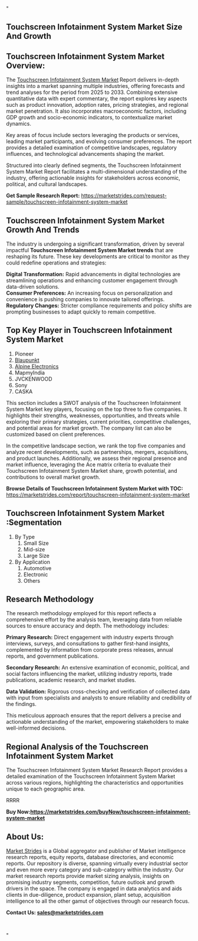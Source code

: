 "<h2>Touchscreen Infotainment System Market Size And Growth</h2>
<h2>Touchscreen Infotainment System Market Overview:</h2>
<p>The <a href=https://marketstrides.com/report/touchscreen-infotainment-system-market>Touchscreen Infotainment System Market</a><strong> </strong>Report delivers in-depth insights into a market spanning multiple industries, offering forecasts and trend analyses for the period from 2025 to 2033. Combining extensive quantitative data with expert commentary, the report explores key aspects such as product innovation, adoption rates, pricing strategies, and regional market penetration. It also incorporates macroeconomic factors, including GDP growth and socio-economic indicators, to contextualize market dynamics.</p>
<p>Key areas of focus include sectors leveraging the products or services, leading market participants, and evolving consumer preferences. The report provides a detailed examination of competitive landscapes, regulatory influences, and technological advancements shaping the market.</p>
<p>Structured into clearly defined segments, the Touchscreen Infotainment System Market Report facilitates a multi-dimensional understanding of the industry, offering actionable insights for stakeholders across economic, political, and cultural landscapes.</p>
<p><strong>Get Sample Research Report:</strong> <a href=https://marketstrides.com/request-sample/touchscreen-infotainment-system-market>https://marketstrides.com/request-sample/touchscreen-infotainment-system-market</a></p>
<h2>Touchscreen Infotainment System Market Growth And Trends</h2>
<p>The industry is undergoing a significant transformation, driven by several impactful <strong>Touchscreen Infotainment System Market trends</strong> that are reshaping its future. These key developments are critical to monitor as they could redefine operations and strategies:</p>
<p><strong>Digital Transformation:</strong> Rapid advancements in digital technologies are streamlining operations and enhancing customer engagement through data-driven solutions.<br /><strong>Consumer Preferences:</strong> An increasing focus on personalization and convenience is pushing companies to innovate tailored offerings.<br /><strong>Regulatory Changes:</strong> Stricter compliance requirements and policy shifts are prompting businesses to adapt quickly to remain competitive.</p>
<h2>Top Key Player in Touchscreen Infotainment System Market</h2>
<p><ol> 
<li>Pioneer</li> 
<li><a href=""https://blaupunkt.com/cus/automotive/in-vehicle-entertainment/stereos/stereos/"" target=""_blank"">Blaupunkt</a></li> 
<li><a href=""https://www.alpine-usa.com/product/apple-carplay-android-auto-ilx-w650"" target=""_blank"">Alpine Electronics</a></li> 
<li>MapmyIndia</li> 
<li>JVCKENWOOD</li> 
<li>Sony</li> 
<li>CASKA</li> 
</ol> 
</p>
<p>This section includes a SWOT analysis of the Touchscreen Infotainment System Market  key players, focusing on the top three to five companies. It highlights their strengths, weaknesses, opportunities, and threats while exploring their primary strategies, current priorities, competitive challenges, and potential areas for market growth. The company list can also be customized based on client preferences.</p>
<p>In the competitive landscape section, we rank the top five companies and analyze recent developments, such as partnerships, mergers, acquisitions, and product launches. Additionally, we assess their regional presence and market influence, leveraging the Ace matrix criteria to evaluate their Touchscreen Infotainment System Market share, growth potential, and contributions to overall market growth.</p>
<p><strong>Browse Details of Touchscreen Infotainment System Market with TOC:</strong> <a href=https://marketstrides.com/report/touchscreen-infotainment-system-market>https://marketstrides.com/report/touchscreen-infotainment-system-market</a></p>
<h2>Touchscreen Infotainment System Market :Segmentation</h2>
<p><ol> 
<li>By Type 
<ol> 
<li>Small Size</li> 
<li>Mid-size</li> 
<li>Large Size</li> 
</ol> 
</li> 
<li>By Application 
<ol> 
<li>Automotive</li> 
<li>Electronic</li> 
<li>Others</li> 
</ol> 
</li> 
</ol></p>
<h2>Research Methodology</h2>
<p>The research methodology employed for this report reflects a comprehensive effort by the analysis team, leveraging data from reliable sources to ensure accuracy and depth. The methodology includes:</p>
<p><strong>Primary Research:</strong> Direct engagement with industry experts through interviews, surveys, and consultations to gather first-hand insights, complemented by information from corporate press releases, annual reports, and government publications.</p>
<p><strong>Secondary Research:</strong> An extensive examination of economic, political, and social factors influencing the market, utilizing industry reports, trade publications, academic research, and market studies.</p>
<p><strong>Data Validation:</strong> Rigorous cross-checking and verification of collected data with input from specialists and analysts to ensure reliability and credibility of the findings.</p>
<p>This meticulous approach ensures that the report delivers a precise and actionable understanding of the market, empowering stakeholders to make well-informed decisions.</p>
<h2>Regional Analysis of the Touchscreen Infotainment System Market</h2>
<p>The Touchscreen Infotainment System Market Research Report provides a detailed examination of the Touchscreen Infotainment System Market across various regions, highlighting the characteristics and opportunities unique to each geographic area.</p>
<p>RRRR</p>
<p><strong>Buy Now:<a href=https://marketstrides.com/buyNow/touchscreen-infotainment-system-market?price=single_price>https://marketstrides.com/buyNow/touchscreen-infotainment-system-market</a></strong></p>
<h2>About Us:</h2>
<p><a href=https://marketstrides.com/>Market Strides</a> is a Global aggregator and publisher of Market intelligence research reports, equity reports, database directories, and economic reports. Our repository is diverse, spanning virtually every industrial sector and even more every category and sub-category within the industry. Our market research reports provide market sizing analysis, insights on promising industry segments, competition, future outlook and growth drivers in the space. The company is engaged in data analytics and aids clients in due-diligence, product expansion, plant setup, acquisition intelligence to all the other gamut of objectives through our research focus.</p>
<p><strong>Contact Us: <a href=mailto:sales@marketstrides.com>sales@marketstrides.com</a></strong></p>
<p> </p>"
